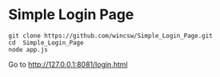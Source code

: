 # Simple Login Page
```
git clone https://github.com/wincsw/Simple_Login_Page.git
cd  Simple_Login_Page
node app.js
```
Go to http://127.0.0.1:8081/login.html
